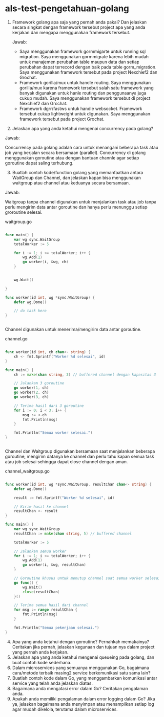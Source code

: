 # als-test-pengetahuan-golang
1. Framework golang apa saja yang pernah anda pakai? Dan jelaskan secara singkat dengan framework tersebut project apa yang anda kerjakan dan mengapa menggunakan framework tersebut. 

    Jawab: 
    - Saya menggunakan framework gormmigarte untuk running sql migration. Saya menggunakan gormmigrate karena lebih mudah untuk manajemen perubahan table maupun data dan setiap perubahan dapat terrecord dengan baik pada table gorm_migration. Saya menggunakan framework tersebut pada project Nexchief2 dan Grochat.
    - Framework gorilla/mux untuk handle routing. Saya menggunakan gorilla/mux karena framework tersebut salah satu framework yang banyak digunakan untuk hanle routing dan penggunaanya juga cukup mudah. Saya menggunakan framework tersebut di project Nexchief2 dan Grochat.
    - Framework dgrr/fastws untuk handle websocket. Framework tersebut cukup lightweight untuk digunakan. Saya menggunakan framework tersebut pada project Grochat.


2. Jelaskan apa yang anda ketahui mengenai concurrency pada golang?

Jawab:

Concurrency pada golang adalah cara untuk menangani beberapa task atau job yang berjalan secara bersamaan (parallel). Concurrency di golang menggunakan goroutine atau dengan bantuan channle agar setiap goroutine dapat saling terhubung.


3. Buatlah contoh kode/function golang yang memanfaatkan antara WaitGroup dan Channel, dan jelaskan kapan bisa menggunakan waitgroup atau channel atau keduanya secara bersamaan.

Jawab:


Waitgroup tanpa channel digunakan untuk menjalankan task atau job tanpa perlu mengirim data antar goroutine dan hanya perlu menunggu setiap groroutine selesai.

waitgroup.go
```go

func main() {
    var wg sync.WaitGroup
    totalWorker := 5

    for i := 1; i <= totalWorker; i++ {
        wg.Add(1)
        go worker(i, &wg, ch)
    }

   
    wg.Wait()

}

func worker(id int, wg *sync.WaitGroup) {
    defer wg.Done()

    // do task here
}
   
```

Channel digunakan untuk menerima/mengirim data antar goroutine.

channel.go
```go

func worker(id int, ch chan<- string) {
    ch <- fmt.Sprintf("Worker %d selesai", id)
}

func main() {
    ch := make(chan string, 3) // buffered channel dengan kapasitas 3

    // Jalankan 3 goroutine
    go worker(1, ch)
    go worker(2, ch)
    go worker(3, ch)

    // Terima hasil dari 3 goroutine
    for i := 0; i < 3; i++ {
        msg := <-ch
        fmt.Println(msg)
    }

    fmt.Println("Semua worker selesai.")
}
   
```


Channel dan Waitgroup digunakan bersamaan saat menjalankan beberapa goroutine, mengirim datanya ke channel dan perlu tahu kapan semua task atau job selesai sehingga dapat close channel dengan aman.

channel_waitgroup.go
```go

func worker(id int, wg *sync.WaitGroup, resultChan chan<- string) {
    defer wg.Done()

    result := fmt.Sprintf("Worker %d selesai", id)

    // Kirim hasil ke channel
    resultChan <- result
}

func main() {
    var wg sync.WaitGroup
    resultChan := make(chan string, 5) // buffered channel

    totalWorker := 5

    // Jalankan semua worker
    for i := 1; i <= totalWorker; i++ {
        wg.Add(1)
        go worker(i, &wg, resultChan)
    }

    // Goroutine khusus untuk menutup channel saat semua worker selesai
    go func() {
        wg.Wait()
        close(resultChan)
    }()

    // Terima semua hasil dari channel
    for msg := range resultChan {
        fmt.Println(msg)
    }

    fmt.Println("Semua pekerjaan selesai.")
}

```


4. Apa yang anda ketahui dengan goroutine? Pernahkah memakainya? Ceritakan jika pernah, jelaskan kegunaan dan tujuan nya dalam project yang pernah anda kerjakan.
5. Jelaskan apa yang anda ketahui mengenai queueing pada golang, dan buat contoh kode sederhana.
6. Dalam microservices yang semuanya menggunakan Go, bagaimana cara/metode terbaik masing2 service berkomunikasi satu sama lain?
7. Buatlah contoh kode dalam Go, yang menggambarkan komunikasi antar service yang telah anda jelaskan diatas.
8. Bagaimana anda mengatasi error dalam Go? Ceritakan pengalaman anda.
9. Apakah anda memiliki pengalaman dalam error logging dalam Go? Jika ya, jelaskan bagaimana anda menyimpan atau menampilkan setiap log agar mudah dikelola, terutama dalam microservices.
